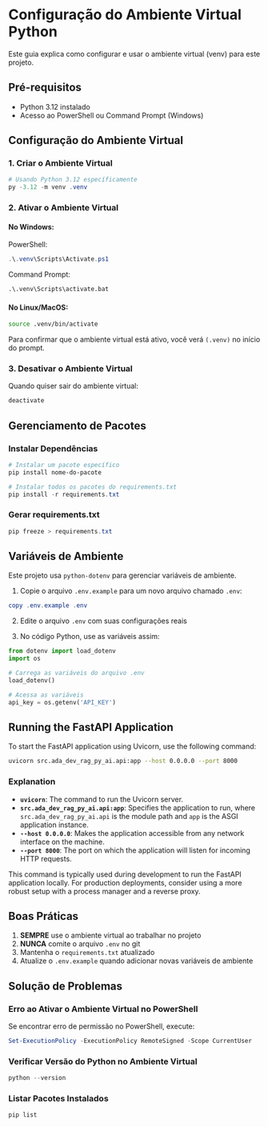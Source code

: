 # Configuração do Ambiente Virtual Python

Este guia explica como configurar e usar o ambiente virtual (venv) para este projeto.

## Pré-requisitos

- Python 3.12 instalado
- Acesso ao PowerShell ou Command Prompt (Windows)

## Configuração do Ambiente Virtual

### 1. Criar o Ambiente Virtual

```powershell
# Usando Python 3.12 específicamente
py -3.12 -m venv .venv
```

### 2. Ativar o Ambiente Virtual

#### No Windows:

PowerShell:
```powershell
.\.venv\Scripts\Activate.ps1
```

Command Prompt:
```cmd
.\.venv\Scripts\activate.bat
```

#### No Linux/MacOS:
```bash
source .venv/bin/activate
```

Para confirmar que o ambiente virtual está ativo, você verá `(.venv)` no início do prompt.

### 3. Desativar o Ambiente Virtual

Quando quiser sair do ambiente virtual:
```bash
deactivate
```

## Gerenciamento de Pacotes

### Instalar Dependências
```powershell
# Instalar um pacote específico
pip install nome-do-pacote

# Instalar todos os pacotes do requirements.txt
pip install -r requirements.txt
```

### Gerar requirements.txt
```powershell
pip freeze > requirements.txt
```

## Variáveis de Ambiente

Este projeto usa `python-dotenv` para gerenciar variáveis de ambiente.

1. Copie o arquivo `.env.example` para um novo arquivo chamado `.env`:
```powershell
copy .env.example .env
```

2. Edite o arquivo `.env` com suas configurações reais

3. No código Python, use as variáveis assim:
```python
from dotenv import load_dotenv
import os

# Carrega as variáveis do arquivo .env
load_dotenv()

# Acessa as variáveis
api_key = os.getenv('API_KEY')
```

## Running the FastAPI Application

To start the FastAPI application using Uvicorn, use the following command:

```bash
uvicorn src.ada_dev_rag_py_ai.api:app --host 0.0.0.0 --port 8000
```

### Explanation

- **`uvicorn`**: The command to run the Uvicorn server.
- **`src.ada_dev_rag_py_ai.api:app`**: Specifies the application to run, where `src.ada_dev_rag_py_ai.api` is the module path and `app` is the ASGI application instance.
- **`--host 0.0.0.0`**: Makes the application accessible from any network interface on the machine.
- **`--port 8000`**: The port on which the application will listen for incoming HTTP requests.

This command is typically used during development to run the FastAPI application locally. For production deployments, consider using a more robust setup with a process manager and a reverse proxy.

## Boas Práticas

1. **SEMPRE** use o ambiente virtual ao trabalhar no projeto
2. **NUNCA** comite o arquivo `.env` no git
3. Mantenha o `requirements.txt` atualizado
4. Atualize o `.env.example` quando adicionar novas variáveis de ambiente

## Solução de Problemas

### Erro ao Ativar o Ambiente Virtual no PowerShell
Se encontrar erro de permissão no PowerShell, execute:
```powershell
Set-ExecutionPolicy -ExecutionPolicy RemoteSigned -Scope CurrentUser
```

### Verificar Versão do Python no Ambiente Virtual
```powershell
python --version
```

### Listar Pacotes Instalados
```powershell
pip list
```
